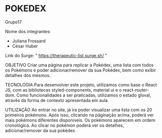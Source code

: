# POKEDEX

Grupo17

Nome dos integrantes: 
- Juliana Frossard
- César Huber


Link do Surge: " https://therapeutic-list.surge.sh/ "

OBJETIVO
Criar uma página para replicar a Pokédex, 
uma lista com todos os Pokémons e poder adicionar/remover da sua Pokédex, bem como exibir detalhes dos mesmos.

TECNOLOGIA
Para desenvolver este projeto, utilizamos como base o React JS, com as bibliotecas styled-components, material ui e o react-router-dom. 
Como funcionalidades a ser praticadas, utilizamos o estado gloval, através da forma de contexto apresentada em aula.

UTILIZAÇÃO
Ao entrar no site, já ira poder visualizar uma lista com os 20 primeiros pokémons. Após isso, clicando na páginação acima, 
poderá ver mais pokémons diferentes disponiveis. Os pokémons aparecem em ordem cronológica. Ao clicar no pokémon poderá
ver os detalhes, adicionar/remover da sua pokédex. 

